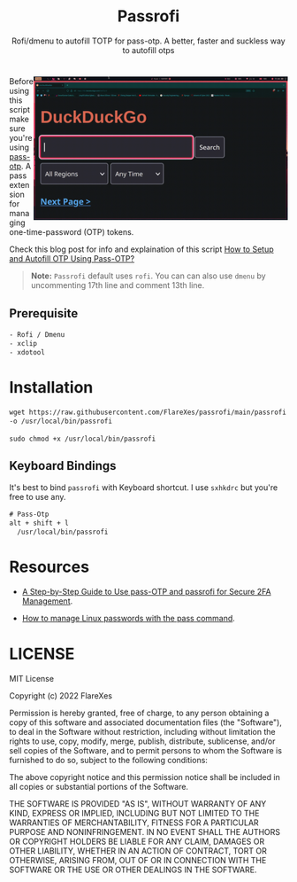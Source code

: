<h1 align="center">Passrofi</h1>
<p align="center">Rofi/dmenu to autofill TOTP for pass-otp. A better, faster and suckless way to autofill otps</p>

#

<img src="https://raw.githubusercontent.com/FlareXes/passrofi/main/passrofi-demo.gif" width="460" align="right" />


Before using this script make sure you're using [pass-otp](https://github.com/tadfisher/pass-otp). A pass extension for managing one-time-password (OTP) tokens.

Check this blog post for info and explaination of this script [How to Setup and Autofill OTP Using Pass-OTP?](https://flarexes.com/how-to-setup-and-autofill-otp-using-pass-otp)

> **Note:** `Passrofi` default uses `rofi`. You can can also use `dmenu` by uncommenting 17th line and comment 13th line.

## Prerequisite
```
- Rofi / Dmenu
- xclip
- xdotool
```

# Installation

```
wget https://raw.githubusercontent.com/FlareXes/passrofi/main/passrofi -o /usr/local/bin/passrofi

sudo chmod +x /usr/local/bin/passrofi
```

## Keyboard Bindings
It's best to bind `passrofi` with Keyboard shortcut. I use `sxhkdrc` but you're free to use any.

```
# Pass-Otp
alt + shift + l
  /usr/local/bin/passrofi
```

# Resources
- [A Step-by-Step Guide to Use pass-OTP and passrofi for Secure 2FA Management](https://flarexes.com/how-to-setup-and-autofill-otp-using-pass-otp).

- [How to manage Linux passwords with the pass command](https://www.redhat.com/sysadmin/management-password-store).

# LICENSE
MIT License

Copyright (c) 2022 FlareXes

Permission is hereby granted, free of charge, to any person obtaining a copy
of this software and associated documentation files (the "Software"), to deal
in the Software without restriction, including without limitation the rights
to use, copy, modify, merge, publish, distribute, sublicense, and/or sell
copies of the Software, and to permit persons to whom the Software is
furnished to do so, subject to the following conditions:

The above copyright notice and this permission notice shall be included in all
copies or substantial portions of the Software.

THE SOFTWARE IS PROVIDED "AS IS", WITHOUT WARRANTY OF ANY KIND, EXPRESS OR
IMPLIED, INCLUDING BUT NOT LIMITED TO THE WARRANTIES OF MERCHANTABILITY,
FITNESS FOR A PARTICULAR PURPOSE AND NONINFRINGEMENT. IN NO EVENT SHALL THE
AUTHORS OR COPYRIGHT HOLDERS BE LIABLE FOR ANY CLAIM, DAMAGES OR OTHER
LIABILITY, WHETHER IN AN ACTION OF CONTRACT, TORT OR OTHERWISE, ARISING FROM,
OUT OF OR IN CONNECTION WITH THE SOFTWARE OR THE USE OR OTHER DEALINGS IN THE
SOFTWARE.


